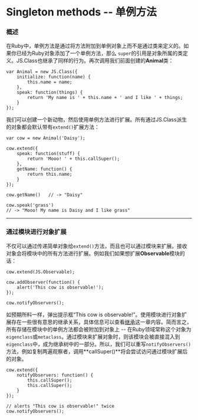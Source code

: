 # Singleton methods -- 单例方法 #

### 概述 ###

在Ruby中，单例方法是通过将方法附加到单例对象上而不是通过类来定义的。如果你已经为Ruby对象添加了一个单例方法，那么 `super`的引用是对象所属的类定义。JS.Class也继承了同样的行为。再次调用我们前面创建的**Animal**类：

	var Animal = new JS.Class({
	    initialize: function(name) {
	        this.name = name;
	    },
	    speak: function(things) {
	        return 'My name is ' + this.name + ' and I like ' + things;
	    }
	});

我们可以创建一个新动物，然后使用单例方法进行扩展。所有通过JS.Class派生的对象都会默认带有`extend()`扩展方法：

	var cow = new Animal('Daisy');
	
	cow.extend({
	    speak: function(stuff) {
	        return 'Mooo! ' + this.callSuper();
	    },
	    getName: function() {
	        return this.name;
	    }
	});
	
	cow.getName()   // -> "Daisy" 
	
	cow.speak('grass')
    // -> "Mooo! My name is Daisy and I like grass"


----------

### 通过模块进行对象扩展 ###

不仅可以通过传递简单对象给`extend()`方法，而且也可以通过模块来扩展。接收对象会将模块中的所有方法进行扩展。例如我们如果想扩展**Observable**模块的话：

	cow.extend(JS.Observable);
	
	cow.addObserver(function() {
	    alert('This cow is observable!');
	});
	
	cow.notifyObservers();

如预期所料一样，弹出提示框“This cow is observable!”。使用模块进行对象扩展存在一些很有意思的继承关系，具体信息可以查看[继承](./Inheritance.md)这一章内容。简而言之，所有存储在模块中的单例方法都会被附加到对象上 -- 在Ruby领域常称这个对象为`eigenclass`或`metaclass`。通过模块来扩展对象时，则该模块会被直接混入到`eigenclass`中，成为继承树中的一部分。所以，我们可以重写`notifyObservers()`方法，例如复制两遍观察者，调用**callSuper()**将会尝试访问通过模块扩展后的对象。

	cow.extend({
	    notifyObservers: function() {
	        this.callSuper();
	        this.callSuper();
	    }
	});
	
	// alerts "This cow is observable!" twice
	cow.notifyObservers();
